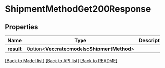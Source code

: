# ShipmentMethodGet200Response

## Properties

Name | Type | Description | Notes
------------ | ------------- | ------------- | -------------
**result** | Option<[**Vec<crate::models::ShipmentMethod>**](shipmentMethod.md)> |  | [optional]

[[Back to Model list]](../README.md#documentation-for-models) [[Back to API list]](../README.md#documentation-for-api-endpoints) [[Back to README]](../README.md)


